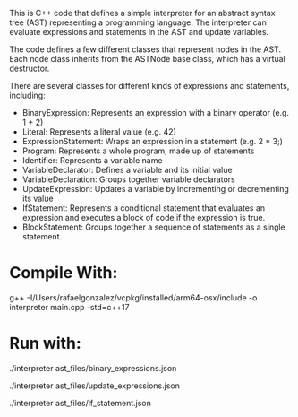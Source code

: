 This is C++ code that defines a simple interpreter for an abstract syntax tree (AST) representing a programming language. The interpreter can evaluate expressions and statements in the AST and update variables.

The code defines a few different classes that represent nodes in the AST. Each node class inherits from the ASTNode base class, which has a virtual destructor.

There are several classes for different kinds of expressions and statements, including:

- BinaryExpression: Represents an expression with a binary operator (e.g. 1 + 2)
- Literal: Represents a literal value (e.g. 42)
- ExpressionStatement: Wraps an expression in a statement (e.g. 2 * 3;)
- Program: Represents a whole program, made up of statements
- Identifier: Represents a variable name
- VariableDeclarator: Defines a variable and its initial value
- VariableDeclaration: Groups together variable declarators
- UpdateExpression: Updates a variable by incrementing or decrementing its value
- IfStatement: Represents a conditional statement that evaluates an expression and executes a block of code if the expression is true.
- BlockStatement: Groups together a sequence of statements as a single statement.

# Compile With: 

g++ -I/Users/rafaelgonzalez/vcpkg/installed/arm64-osx/include -o interpreter main.cpp -std=c++17

# Run with:

./interpreter ast_files/binary_expressions.json

./interpreter ast_files/update_expressions.json

./interpreter ast_files/if_statement.json 
